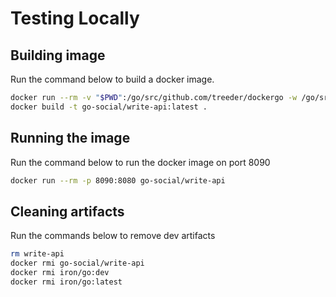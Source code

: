 # Testing Locally

## Building image

Run the command below to build a docker image.

```sh
docker run --rm -v "$PWD":/go/src/github.com/treeder/dockergo -w /go/src/github.com/treeder/dockergo iron/go:dev go build -o write-api
docker build -t go-social/write-api:latest .
```

## Running the image

Run the command below to run the docker image on port 8090

```sh
docker run --rm -p 8090:8080 go-social/write-api
```

## Cleaning artifacts

Run the commands below to remove dev artifacts

```sh
rm write-api
docker rmi go-social/write-api
docker rmi iron/go:dev
docker rmi iron/go:latest
```
